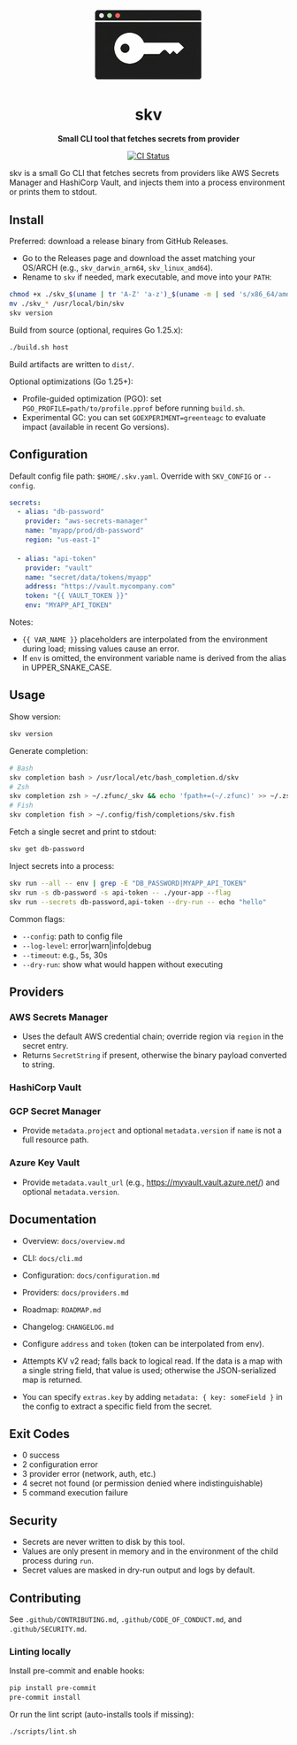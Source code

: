 <div align="center">
  <img src="images/logo.png" alt="skv Logo" width="200" style="border-radius: 20px;">
  <h1>skv</h1>
  <p><strong>Small CLI tool that fetches secrets from provider</strong></p>
  <p>
    <a href="https://github.com/Amet13/skv/actions/workflows/ci.yml">
      <img src="https://github.com/Amet13/skv/actions/workflows/ci.yml/badge.svg" alt="CI Status">
    </a>
  </p>
</div>

skv is a small Go CLI that fetches secrets from providers like AWS Secrets Manager and HashiCorp Vault, and injects them into a process environment or prints them to stdout.

## Install

Preferred: download a release binary from GitHub Releases.

- Go to the Releases page and download the asset matching your OS/ARCH (e.g., `skv_darwin_arm64`, `skv_linux_amd64`).
- Rename to `skv` if needed, mark executable, and move into your `PATH`:

```bash
chmod +x ./skv_$(uname | tr 'A-Z' 'a-z')_$(uname -m | sed 's/x86_64/amd64/;s/aarch64/arm64/')
mv ./skv_* /usr/local/bin/skv
skv version
```

Build from source (optional, requires Go 1.25.x):

```bash
./build.sh host
```

Build artifacts are written to `dist/`.

Optional optimizations (Go 1.25+):

- Profile-guided optimization (PGO): set `PGO_PROFILE=path/to/profile.pprof` before running `build.sh`.
- Experimental GC: you can set `GOEXPERIMENT=greenteagc` to evaluate impact (available in recent Go versions).

## Configuration

Default config file path: `$HOME/.skv.yaml`. Override with `SKV_CONFIG` or `--config`.

```yaml
secrets:
  - alias: "db-password"
    provider: "aws-secrets-manager"
    name: "myapp/prod/db-password"
    region: "us-east-1"

  - alias: "api-token"
    provider: "vault"
    name: "secret/data/tokens/myapp"
    address: "https://vault.mycompany.com"
    token: "{{ VAULT_TOKEN }}"
    env: "MYAPP_API_TOKEN"
```

Notes:

- `{{ VAR_NAME }}` placeholders are interpolated from the environment during load; missing values cause an error.
- If `env` is omitted, the environment variable name is derived from the alias in UPPER_SNAKE_CASE.

## Usage

Show version:

```bash
skv version
```

Generate completion:

```bash
# Bash
skv completion bash > /usr/local/etc/bash_completion.d/skv
# Zsh
skv completion zsh > ~/.zfunc/_skv && echo 'fpath+=(~/.zfunc)' >> ~/.zshrc
# Fish
skv completion fish > ~/.config/fish/completions/skv.fish
```

Fetch a single secret and print to stdout:

```bash
skv get db-password
```

Inject secrets into a process:

```bash
skv run --all -- env | grep -E "DB_PASSWORD|MYAPP_API_TOKEN"
skv run -s db-password -s api-token -- ./your-app --flag
skv run --secrets db-password,api-token --dry-run -- echo "hello"
```

Common flags:

- `--config`: path to config file
- `--log-level`: error|warn|info|debug
- `--timeout`: e.g., 5s, 30s
- `--dry-run`: show what would happen without executing

## Providers

### AWS Secrets Manager

- Uses the default AWS credential chain; override region via `region` in the secret entry.
- Returns `SecretString` if present, otherwise the binary payload converted to string.

### HashiCorp Vault

### GCP Secret Manager

- Provide `metadata.project` and optional `metadata.version` if `name` is not a full resource path.

### Azure Key Vault

- Provide `metadata.vault_url` (e.g., <https://myvault.vault.azure.net/>) and optional `metadata.version`.

## Documentation

- Overview: `docs/overview.md`
- CLI: `docs/cli.md`
- Configuration: `docs/configuration.md`
- Providers: `docs/providers.md`
- Roadmap: `ROADMAP.md`
- Changelog: `CHANGELOG.md`

- Configure `address` and `token` (token can be interpolated from env).
- Attempts KV v2 read; falls back to logical read. If the data is a map with a single string field, that value is used; otherwise the JSON-serialized map is returned.
- You can specify `extras.key` by adding `metadata: { key: someField }` in the config to extract a specific field from the secret.

## Exit Codes

- 0 success
- 2 configuration error
- 3 provider error (network, auth, etc.)
- 4 secret not found (or permission denied where indistinguishable)
- 5 command execution failure

## Security

- Secrets are never written to disk by this tool.
- Values are only present in memory and in the environment of the child process during `run`.
- Secret values are masked in dry-run output and logs by default.

## Contributing

See `.github/CONTRIBUTING.md`, `.github/CODE_OF_CONDUCT.md`, and `.github/SECURITY.md`.

### Linting locally

Install pre-commit and enable hooks:

```bash
pip install pre-commit
pre-commit install
```

Or run the lint script (auto-installs tools if missing):

```bash
./scripts/lint.sh
```
